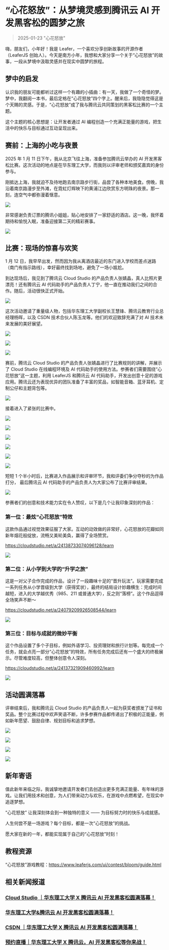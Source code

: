 # “心花怒放”：从梦境灵感到腾讯云 AI 开发黑客松的圆梦之旅

> 2025-01-23 "心花怒放"

嗨，朋友们，小年好！我是 Leafer，一个喜欢分享创新故事的开源作者（LeaferJS 创始人）。今天是南方小年，我想和大家分享一个关于“心花怒放”的故事，一段从梦境中汲取灵感并在现实中圆梦的旅程。

## 梦中的启发

认识我的朋友可能都听过这样一个有趣的小插曲：有一天，我做了一个奇怪的梦。梦中，我翻阅一本书，最后定格在“心花怒放”四个字上。醒来后，我隐隐觉得这是个天赐的灵感。于是，“心花怒放”成了我与腾讯云共同策划的黑客松比赛的一个主题。

这个主题的核心思想是：让开发者通过 AI 编程创造一个充满正能量的游戏，把生活中的快乐与目标通过互动呈现出来。

## 赛前：上海的小吃与夜景

2025 年 1 月 11 日下午，我从北京飞往上海，准备参加腾讯云举办的 AI 开发黑客松比赛。这次活动的地点是在华东理工大学，而我则以评审老师和颁奖嘉宾的身份参与。

刚抵达上海，我就迫不及待地跑去南京路步行街，品尝了各种本地美食。傍晚，我沿着南京路漫步至外滩，在霓虹灯辉映下的黄浦江边欣赏东方明珠的夜景。那一刻，连空气中都弥漫着惬意。

![](/image/blog/20250123/01.jpg)

非常感谢负责订票的腾讯小姐姐，贴心地安排了一家舒适的酒店。这一晚，我怀着期待和愉悦入眠，准备迎接第二天的精彩赛事。

![](/image/blog/20250123/00.jpg)

## 比赛：现场的惊喜与欢笑

1 月 12 日，我早早出发，然而因为我从离酒店最近的东门进入学校而差点迷路（南门有指示路线），幸好最终找到场地，避免了一场小尴尬。

到达现场后，我见到了腾讯云 Cloud Studio 的产品负责人张婧晶，真人比照片更漂亮！还有腾讯云 AI 代码助手的产品负责人丁宁，他一直在推动我们之间的合作。随后，活动很快正式开始。

![](/image/blog/20250123/1.jpg)

这次活动邀请了重量级人物，包括华东理工大学副校长王慧锋、腾讯云教育行业总经理杨晖，以及 CSDN 技术合伙人陈玉龙等。他们的欢迎致辞充满了对 AI 技术未来发展的美好展望。

![](/image/blog/20250123/2.jpg)

![](/image/blog/20250123/3.jpg)

![](/image/blog/20250123/4.jpg)

赛前，腾讯云 Cloud Studio 的产品负责人张婧晶进行了比赛规则的讲解，并展示了 Cloud Studio 在线编程环境及 AI 代码助手的使用方法。参赛者们需要围绕“心花怒放”这一主题，利用 LeaferJS 和腾讯云 AI 代码助手，开发出创意十足的游戏应用。腾讯云还为表现优异的团队准备了丰富的奖品，如智能音箱、蓝牙耳机、定制公仔和主题背包等。

![](/image/blog/20250123/5.jpg)

接着进入了紧张的比赛中。

![](/image/blog/20250123/p0.jpg)

![](/image/blog/20250123/p2.jpg)

![](/image/blog/20250123/p3.jpg)

![](/image/blog/20250123/p4.jpg)

<!-- ![](/image/blog/20250123/p5.jpg) -->

![](/image/blog/20250123/p6.jpg)

![](/image/blog/20250123/p7.jpg)

短短 1 个半小时后，比赛进入作品展示和评审环节，我和评委们争分夺秒的为作品打分， 最后腾讯云 AI 代码助手的产品负责人为大家公布了比赛评审结果。

![](/image/blog/20250123/6.jpg)

参赛者们的创意和技术能力实在令人赞叹，以下是几个让我印象深刻的作品：

### **第一位：最炫“心花怒放”特效**

这款作品通过视觉效果征服了大家。互动的动效做的非常好，心花怒放的花瓣如同新年烟花般绽放，流畅又美轮美奂，赢得了全场赞赏。

https://cloudstudio.net/a/24138733074096128/learn

![](/image/blog/20250123/d1.jpg)

### **第二位：从小学到大学的“升学之旅”**

这是一对父子合作完成的作品，设计了一段趣味十足的“晋升玩法”。玩家需要完成一系列任务从小学晋级到大学（获得奖状），最终的结局设计妙趣横生：完成时间越短，进入的大学越优秀（985、211 或普通大学），反之则“落榜”。这个作品逗得全场笑声不断～

https://cloudstudio.net/a/24079209926508544/learn

![](/image/blog/20250123/p1.jpg)

### **第三位：目标与成就的微妙平衡**

这个作品设置了多个子目标，例如外语学习、投资理财和旅行计划等。每完成一个任务，就会点亮一部分“心花怒放”的特效，所有任务完成后还有一个盛大的终极展示。尽管难度较高，但整体创意令人深刻。

https://cloudstudio.net/a/24137321909460992/learn

![](/image/blog/20250123/d3.jpg)

## 活动圆满落幕

评审结束后，我和腾讯云 Cloud Studio 的产品负责人一起为获奖者颁发了证书和奖品。整个比赛过程中欢声笑语不断，许多参赛作品都传递出了积极的正能量，例如新年愿望、鼓励自律、规划目标和追求梦想。

![](/image/blog/20250123/c1.jpg)

![](/image/blog/20250123/c2.jpg)

![](/image/blog/20250123/c3.jpg)

![](/image/blog/20250123/a.jpg)

## 新年寄语

值此新年来临之际，我诚挚地邀请开发者们去创造出更多充满正能量、有年味的游戏。让我们用技术和创意，为人们带来动力与欢乐，在游戏中点燃希望，在现实中追逐梦想。

“心花怒放” 让我深刻体会到一种独特的意义 —— 为目标努力时的快乐与成就感。

人生何尝不是一场游戏？每个目标，都是一次“心花怒放”的挑战。

愿大家在新的一年，都能实现属于自己的“心花怒放”时刻！

## 教程资源

“心花怒放”游戏教程：https://www.leaferjs.com/ui/contest/bloom/guide.html

## 相关新闻报道

### [Cloud Studio ｜华东理工大学 X 腾讯云 AI 开发黑客松圆满落幕！](https://mp.weixin.qq.com/s/MuaLujBEQX0ZdbbqMhTLuA)

### [华东理工大学&腾讯云 AI 开发黑客松圆满落幕！](https://mp.weixin.qq.com/s/GPMC44doQE5iOMJKuYCOjw)

### [CSDN ｜华东理工大学 X 腾讯云 AI 开发黑客松圆满落幕！](https://mp.weixin.qq.com/s/8KfwmCXMJ74bQUcSNZCEJQ)

### [预约直播｜华东理工大学 X 腾讯云，AI 开发黑客松等你来战！](https://mp.weixin.qq.com/s/AKNRKthqriPhcmBzJpTg6g)
